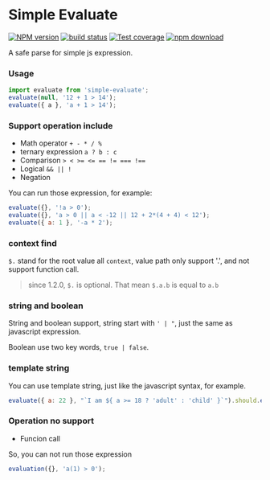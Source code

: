 # Simple Evaluate

[![NPM version][npm-image]][npm-url]
[![build status][travis-image]][travis-url]
[![Test coverage][coveralls-image]][coveralls-url]
[![npm download][download-image]][download-url]

[npm-image]: http://img.shields.io/npm/v/simple-evaluate.svg?style=flat-square
[npm-url]: http://npmjs.org/package/simple-evaluate
[download-image]: https://img.shields.io/npm/dm/simple-evaluate.svg?style=flat-square
[download-url]: https://npmjs.org/package/simple-evaluate
[travis-image]: https://img.shields.io/travis/shepherdwind/simple-evaluate.svg?style=flat-square
[travis-url]: https://travis-ci.org/shepherdwind/simple-evaluate
[coveralls-image]: https://img.shields.io/coveralls/shepherdwind/simple-evaluate.svg?style=flat-square
[coveralls-url]: https://coveralls.io/r/shepherdwind/simple-evaluate?branch=master


A safe parse for simple js expression.

### Usage

```js
import evaluate from 'simple-evaluate';
evaluate(null, '12 + 1 > 14');
evaluate({ a }, 'a + 1 > 14');
```

### Support operation include

- Math operator `+ - * / %`
- ternary expression `a ? b : c`
- Comparison `> < >= <= == != === !==`
- Logical `&& || !`
- Negation

You can run those expression, for example:

```js
evaluate({}, '!a > 0');
evaluate({}, 'a > 0 || a < -12 || 12 + 2*(4 + 4) < 12');
evaluate({ a: 1 }, '-a * 2');
```

### context find

`$.` stand for the root value all `context`, value path only support '.', and not support function call.

> since 1.2.0, `$.` is optional. That mean `$.a.b` is equal to `a.b`

### string and boolean

String and boolean support, string start with `' | "`, just the same as javascript expression.

Boolean use two key words, `true | false`.

### template string

You can use template string, just like the javascript syntax, for example.

```js
evaluate({ a: 22 }, "`I am ${ a >= 18 ? 'adult' : 'child' }`").should.equal('I am adult');
```

### Operation no support

- Funcion call

So, you can not run those expression

```js
evaluation({}, 'a(1) > 0');
```
